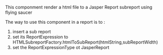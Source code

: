 This componment render a html file to a Jasper Report subreport using flying saucer

The way to use this component in a report is to :

1.  insert a sub report
2.  set its ReportExpression to HTMLSubreportFactory.htmlToSubReport(htmlString,subReportWidth)
3.  set the ReportExpressionType ot JasperReport

